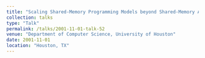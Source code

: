 ```yaml
---
title: "Scaling Shared-Memory Programming Models beyond Shared-Memory Architectures"
collection: talks
type: "Talk"
permalink: /talks/2001-11-01-talk-52
venue: "Department of Computer Science, University of Houston"
date: 2001-11-01
location: "Houston, TX"
---
```

